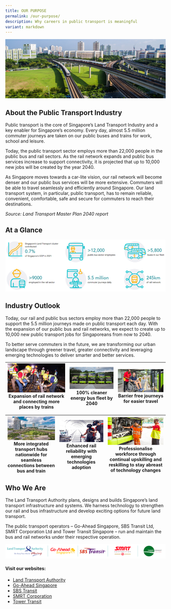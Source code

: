 ```yaml
---
title: OUR PURPOSE
permalink: /our-purpose/
description: Why careers in public transport is meaningful
variant: markdown
---
```

![](/images/our-purpose-banner-1920x710-1.jpg)

## About the Public Transport Industry
Public transport is the core of Singapore’s Land Transport Industry and a key enabler for Singapore’s economy. Every day, almost 5.5 million commuter journeys are taken on our public buses and trains for work, school and leisure.

Today, the public transport sector employs more than 22,000 people in the public bus and rail sectors. As the rail network expands and public bus services increase to support connectivity, it is projected that up to 10,000 new jobs will be created by the year 2040.

As Singapore moves towards a car-lite vision, our rail network will become denser and our public bus services will be more extensive. Commuters will be able to travel seamlessly and efficiently around Singapore. Our land transport system, in particular, public transport, has to remain reliable, convenient, comfortable, safe and secure for commuters to reach their destinations.

_Source: Land Transport Master Plan 2040 report_

## At a Glance
![](/images/public%20transport%20industry%20outlook.png)

## Industry Outlook
Today, our rail and public bus sectors employ more than 22,000 people to support the 5.5 million journeys made on public transport each day. With the expansion of our public bus and rail networks, we expect to create up to 10,000 new public transport jobs for Singaporeans from now to 2040.

To better serve commuters in the future, we are transforming our urban landscape through greener travel, greater connectivity and leveraging emerging technologies to deliver smarter and better services.



| ![](/images/expansion-of-rail-network-447x223-1.jpg)Expansion of rail network and connecting more places by trains | ![](/images/clear-energy-447x223-1.jpg)100% cleaner energy bus fleet by 2040 | ![](/images/barrier-free-journey-447x223-1.jpg)Barrier free journeys for easier travel |
| -------- | -------- | -------- |

| ![](/images/industry-outlook4.jpg)More integrated transport hubs nationwide for seamless connections between bus and train | ![](/images/vr-tech.jpg)Enhanced rail reliability with emerging technologies adoption | ![](/images/continual-upskilling-447x223-1.jpg) Professionalise workforce through continual upskilling and reskilling to stay abreast of technology changes |
| -------- | -------- | -------- |

## Who We Are
The Land Transport Authority plans, designs and builds Singapore’s land transport infrastructure and systems. We harness technology to strengthen our rail and bus infrastructure and develop exciting options for future land transport.

The public transport operators – Go-Ahead Singapore, SBS Transit Ltd, SMRT Corporation Ltd and Tower Transit Singapore – run and maintain the bus and rail networks under their respective operation.

![](/images/who%20we%20are.png)

#### Visit our websites:
* [Land Transport Authority](https://www.lta.gov.sg/content/ltagov/en.html) 
* [Go-Ahead Singapore](https://go-aheadsingapore.com/)
* [SBS Transit](https://www.sbstransit.com.sg/)
* [SMRT Corporation](https://www.smrt.com.sg/)
* [Tower Transit](https://towertransit.sg/)